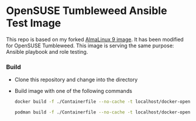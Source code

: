 # OpenSUSE Tumbleweed Ansible Test Image

This repo is based on my forked [AlmaLinux 9 image](https://github.com/demonpig/docker-almalinux9-ansible). It has been modified for OpenSUSE Tumbleweed. This image is serving the same purpose: Ansible playbook and role testing.

### Build

- Clone this repository and change into the directory
- Build image with one of the following commands

  ```bash
  docker build -f ./Containerfile --no-cache -t localhost/docker-opensuse-ansible:latest .
  ```

  ```bash
  podman build -f ./Containerfile --no-cache -t localhost/docker-opensuse-ansible:latest .
  ```
